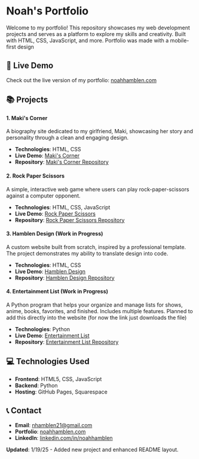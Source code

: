 # Noah's Portfolio

Welcome to my portfolio! This repository showcases my web development projects and serves as a platform to explore my skills and creativity. Built with HTML, CSS, JavaScript, and more. Portfolio was made with a mobile-first design

## 🚀 Live Demo

Check out the live version of my portfolio: [noahhamblen.com](https://www.noahhamblen.com)

## 📚 Projects

#### 1. Maki's Corner

A biography site dedicated to my girlfriend, Maki, showcasing her story and personality through a clean and engaging design.

- **Technologies**: HTML, CSS
- **Live Demo**: [Maki's Corner](https://www.noahhamblen.com/projects/makis_corner/index.html)
- **Repository**: [Maki's Corner Repository](https://github.com/Nhamblen/Portfolio/tree/main/projects/makis_corner)

#### 2. Rock Paper Scissors

A simple, interactive web game where users can play rock-paper-scissors against a computer opponent.

- **Technologies**: HTML, CSS, JavaScript
- **Live Demo**: [Rock Paper Scissors](https://www.noahhamblen.com/projects/rock_paper_scissors/index.html)
- **Repository**: [Rock Paper Scissors Repository](https://github.com/Nhamblen/Portfolio/tree/main/projects/rock_paper_scissors)

#### 3. Hamblen Design (Work in Progress)

A custom website built from scratch, inspired by a professional template. The project demonstrates my ability to translate design into code.

- **Technologies**: HTML, CSS
- **Live Demo**: [Hamblen Design](https://www.noahhamblen.com/projects/hamblen_design/index.html)
- **Repository**: [Hamblen Design Repository](https://github.com/Nhamblen/Portfolio/tree/main/projects/hamblen_design)

#### 4. Entertainment List (Work in Progress)

A Python program that helps your organize and manage lists for shows, anime, books, favorites, and finished. Includes multiple features. Planned to add this directly into the website (for now the link just downloads the file)

- **Technologies**: Python
- **Live Demo**: [Entertainment List](https://www.noahhamblen.com/projects/entertainment_list/hamblen_lists.pyw)
- **Repository**: [Entertainment List Repository](https://github.com/Nhamblen/Portfolio/tree/main/projects/entertainment_list)

## 💻 Technologies Used

- **Frontend**: HTML5, CSS, JavaScript
- **Backend**: Python
- **Hosting**: GitHub Pages, Squarespace

## 📞 Contact

- **Email**: [nhamblen21@gmail.com](mailto:nhamblen21@gmail.com)
- **Portfolio**: [noahhamblen.com](https://www.noahhamblen.com)
- **LinkedIn**: [linkedin.com/in/noahhamblen](https://www.linkedin.com/in/noahhamblen)

**Updated**: 1/19/25 - Added new project and enhanced README layout.
